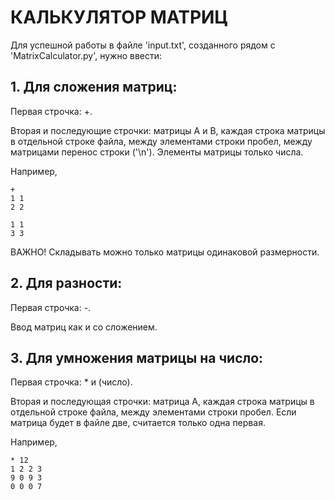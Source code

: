 # КАЛЬКУЛЯТОР МАТРИЦ

Для успешной работы в файле 'input.txt', созданного рядом с 'MatrixCalculator.py', нужно ввести:

## 1. Для сложения матриц: 

Первая строчка: +.

Вторая и последующие строчки: матрицы А и В, каждая строка матрицы в отдельной строке файла, между элементами строки пробел, между матрицами перенос строки ('\n'). Элементы матрицы только числа. 

Например, 

```
+
1 1
2 2

1 1
3 3
```

ВАЖНО! Складывать можно только матрицы одинаковой размерности.

## 2. Для разности:

Первая строчка: -. 

Ввод матриц как и со сложением.

## 3. Для умножения матрицы на число: 

Первая строчка: * и (число).

Вторая и последующая строчки: матрица А, каждая строка матрицы в отдельной строке файла, между элементами строки пробел. Если матрица будет в файле две, считается только одна первая.

Например, 
```
* 12
1 2 2 3
9 0 9 3
0 0 0 7
```